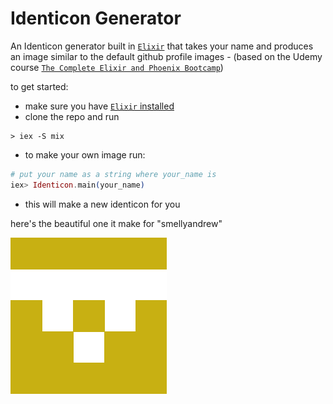 # Identicon Generator

An Identicon generator built in [`Elixir`](http://elixir-lang.org/) that takes your name and produces an image similar to the default github profile images - (based on the Udemy course [`The Complete Elixir and Phoenix Bootcamp`](https://www.udemy.com/the-complete-elixir-and-phoenix-bootcamp-and-tutorial/))

to get started:

+ make sure you have [`Elixir` installed](http://elixir-lang.org/install.html)
+ clone the repo and run

```
> iex -S mix
```

+ to make your own image run:

```elixir
# put your name as a string where your_name is
iex> Identicon.main(your_name)
```
+ this will make a new identicon for you

here's the beautiful one it make for "smellyandrew"

![smellyandrew](/smellyandrew.png)
